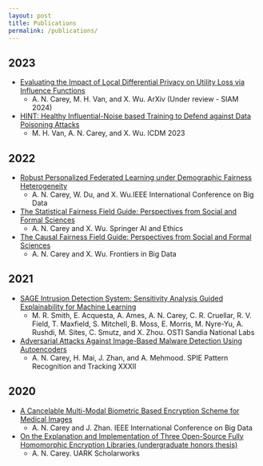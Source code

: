 ```yaml
---
layout: post
title: Publications
permalink: /publications/
---
```

## 2023
* [Evaluating the Impact of Local Differential Privacy on Utility Loss via Influence Functions](https://scholar.google.com/citations?view_op=view_citation&hl=en&user=ueAz0nUAAAAJ&sortby=pubdate&citation_for_view=ueAz0nUAAAAJ:KlAtU1dfN6UC)
  * A. N. Carey, M. H. Van, and X. Wu. ArXiv (Under review - SIAM 2024)
* [HINT: Healthy Influential-Noise based Training to Defend against Data Poisoning Attacks](https://scholar.google.com/citations?view_op=view_citation&hl=en&user=ueAz0nUAAAAJ&sortby=pubdate&citation_for_view=ueAz0nUAAAAJ:kNdYIx-mwKoC)
  * M. H. Van, A. N. Carey, and X. Wu. ICDM 2023
## 2022

* [Robust Personalized Federated Learning under Demographic Fairness Heterogeneity](https://scholar.google.com/citations?view_op=view_citation&hl=en&user=ueAz0nUAAAAJ&citation_for_view=ueAz0nUAAAAJ:3fE2CSJIrl8C) 
  * A. N. Carey, W. Du, and X. Wu.IEEE International Conference on Big Data
* [The Statistical Fairness Field Guide: Perspectives from Social and Formal Sciences](https://link.springer.com/article/10.1007/s43681-022-00183-3)
  * A. N. Carey and X. Wu. Springer AI and Ethics
* [The Causal Fairness Field Guide: Perspectives from Social and Formal Sciences](https://www.frontiersin.org/articles/10.3389/fdata.2022.892837/full)
  * A. N. Carey and X. Wu. Frontiers in Big Data

## 2021
* [SAGE Intrusion Detection System: Sensitivity Analysis Guided Explainability for Machine Learning](https://www.osti.gov/biblio/1820253)
  * M. R. Smith, E. Acquesta, A. Ames, A. N. Carey, C. R. Cruellar, R. V. Field, T. Maxfield, S. Mitchell, B. Moss, E. Morris, M. Nyre-Yu, A. Rushdi, M. Sites, C. Smutz, and X. Zhou. OSTI Sandia National Labs
* [Adversarial Attacks Against Image-Based Malware Detection Using Autoencoders](https://www.spiedigitallibrary.org/conference-proceedings-of-spie/11735/117350A/Adversarial-attacks-against-image-based-malware-detection-using-autoencoders/10.1117/12.2587923.short)
  * A. N. Carey, H. Mai, J. Zhan, and A. Mehmood. SPIE Pattern Recognition and Tracking XXXII

## 2020
* [A Cancelable Multi-Modal Biometric Based Encryption Scheme for Medical Images](https://ieeexplore.ieee.org/abstract/document/9377901/)
  * A. N. Carey and J. Zhan. IEEE International Conference on Big Data
* [On the Explanation and Implementation of Three Open-Source Fully Homomorphic Encryption Libraries (undergraduate honors thesis)](https://scholarworks.uark.edu/csceuht/77/)
  * A. N. Carey. UARK Scholarworks 
